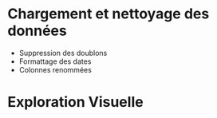 # Chargement et nettoyage des données 
- Suppression des doublons
- Formattage des dates
- Colonnes renommées

# Exploration Visuelle 
